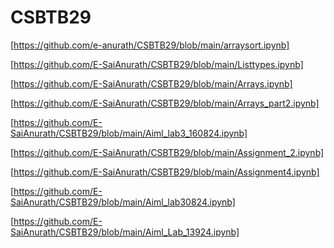 # CSBTB29
[https://github.com/e-anurath/CSBTB29/blob/main/arraysort.ipynb]

[https://github.com/E-SaiAnurath/CSBTB29/blob/main/Listtypes.ipynb]

[https://github.com/E-SaiAnurath/CSBTB29/blob/main/Arrays.ipynb]


[https://github.com/E-SaiAnurath/CSBTB29/blob/main/Arrays_part2.ipynb]

[https://github.com/E-SaiAnurath/CSBTB29/blob/main/Aiml_lab3_160824.ipynb]

[https://github.com/E-SaiAnurath/CSBTB29/blob/main/Assignment_2.ipynb]

[https://github.com/E-SaiAnurath/CSBTB29/blob/main/Assignment4.ipynb]

[https://github.com/E-SaiAnurath/CSBTB29/blob/main/Aiml_lab30824.ipynb]

[https://github.com/E-SaiAnurath/CSBTB29/blob/main/Aiml_Lab_13924.ipynb]

